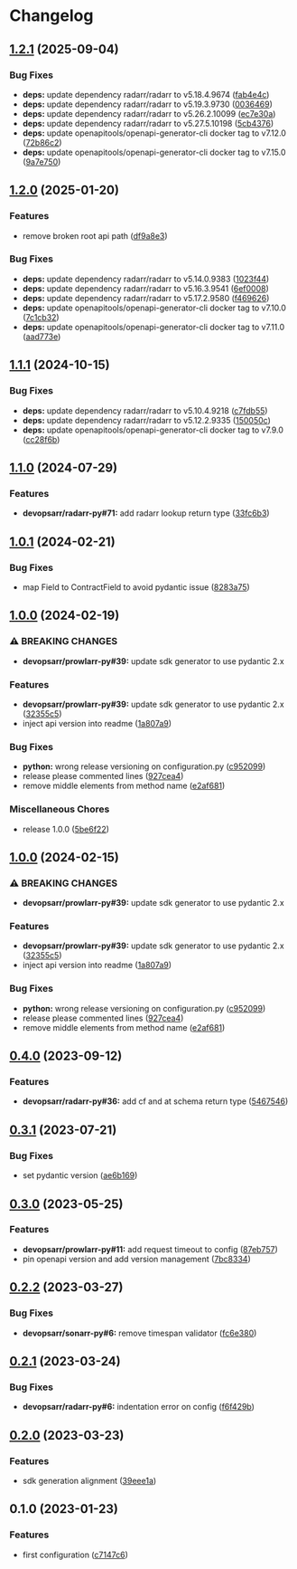 # Changelog

## [1.2.1](https://github.com/devopsarr/radarr-py/compare/v1.2.0...v1.2.1) (2025-09-04)


### Bug Fixes

* **deps:** update dependency radarr/radarr to v5.18.4.9674 ([fab4e4c](https://github.com/devopsarr/radarr-py/commit/fab4e4c7d45f19cc8330c334b4fe184371943eaa))
* **deps:** update dependency radarr/radarr to v5.19.3.9730 ([0036469](https://github.com/devopsarr/radarr-py/commit/0036469b1740cb9a524687b35c79f11358bada4f))
* **deps:** update dependency radarr/radarr to v5.26.2.10099 ([ec7e30a](https://github.com/devopsarr/radarr-py/commit/ec7e30ae1c0368c14b11902ca678a8e0c1856aa5))
* **deps:** update dependency radarr/radarr to v5.27.5.10198 ([5cb4376](https://github.com/devopsarr/radarr-py/commit/5cb43768798629dac46ae4f63ac69227c21f1854))
* **deps:** update openapitools/openapi-generator-cli docker tag to v7.12.0 ([72b86c2](https://github.com/devopsarr/radarr-py/commit/72b86c2b58bcab2f5c968cb8ee9dc92c52977ebc))
* **deps:** update openapitools/openapi-generator-cli docker tag to v7.15.0 ([9a7e750](https://github.com/devopsarr/radarr-py/commit/9a7e750b5d5de4e96ae7e86987f786f3fa76a525))

## [1.2.0](https://github.com/devopsarr/radarr-py/compare/v1.1.1...v1.2.0) (2025-01-20)


### Features

* remove broken root api path ([df9a8e3](https://github.com/devopsarr/radarr-py/commit/df9a8e35b868f2a020e9e1bbb8010dd3fb5fd02b))


### Bug Fixes

* **deps:** update dependency radarr/radarr to v5.14.0.9383 ([1023f44](https://github.com/devopsarr/radarr-py/commit/1023f4410fb86e20823c36e085055b96564ee7c4))
* **deps:** update dependency radarr/radarr to v5.16.3.9541 ([6ef0008](https://github.com/devopsarr/radarr-py/commit/6ef0008149fd2145c06c9462e46cfed71b76551e))
* **deps:** update dependency radarr/radarr to v5.17.2.9580 ([f469626](https://github.com/devopsarr/radarr-py/commit/f4696267349da201e4c7d283cc317155b0961528))
* **deps:** update openapitools/openapi-generator-cli docker tag to v7.10.0 ([7c1cb32](https://github.com/devopsarr/radarr-py/commit/7c1cb32aa6f0e71c4f9395aa172afbf317caea36))
* **deps:** update openapitools/openapi-generator-cli docker tag to v7.11.0 ([aad773e](https://github.com/devopsarr/radarr-py/commit/aad773e58f402847aa59dcf97c249ab9ea01d38d))

## [1.1.1](https://github.com/devopsarr/radarr-py/compare/v1.1.0...v1.1.1) (2024-10-15)


### Bug Fixes

* **deps:** update dependency radarr/radarr to v5.10.4.9218 ([c7fdb55](https://github.com/devopsarr/radarr-py/commit/c7fdb55844c6ec90503028341438d885316157d2))
* **deps:** update dependency radarr/radarr to v5.12.2.9335 ([150050c](https://github.com/devopsarr/radarr-py/commit/150050c2ee90093cbc66ae2c2a1169b86069de9e))
* **deps:** update openapitools/openapi-generator-cli docker tag to v7.9.0 ([cc28f6b](https://github.com/devopsarr/radarr-py/commit/cc28f6b405ec4493caaa706679a73a2f800fb519))

## [1.1.0](https://github.com/devopsarr/radarr-py/compare/v1.0.1...v1.1.0) (2024-07-29)


### Features

* **devopsarr/radarr-py#71:** add radarr lookup return type ([33fc6b3](https://github.com/devopsarr/radarr-py/commit/33fc6b36a3e2a44b198ab6b227e0f5f012f3ca7e))

## [1.0.1](https://github.com/devopsarr/radarr-py/compare/v1.0.0...v1.0.1) (2024-02-21)


### Bug Fixes

* map Field to ContractField to avoid pydantic issue ([8283a75](https://github.com/devopsarr/radarr-py/commit/8283a757eb769442c839d0a1b91a7877cd1d5994))

## [1.0.0](https://github.com/devopsarr/radarr-py/compare/v0.4.0...v1.0.0) (2024-02-19)


### ⚠ BREAKING CHANGES

* **devopsarr/prowlarr-py#39:** update sdk generator to use pydantic 2.x

### Features

* **devopsarr/prowlarr-py#39:** update sdk generator to use pydantic 2.x ([32355c5](https://github.com/devopsarr/radarr-py/commit/32355c5d4f0e4f52da68b1804a9f7a03e1dc9edc))
* inject api version into readme ([1a807a9](https://github.com/devopsarr/radarr-py/commit/1a807a980917720f8d38e1504fb30ac632fde1cf))


### Bug Fixes

* **python:** wrong release versioning on configuration.py ([c952099](https://github.com/devopsarr/radarr-py/commit/c95209978cab075a7b086a910630b4a48c398cb3))
* release please commented lines ([927cea4](https://github.com/devopsarr/radarr-py/commit/927cea44c46c8bd54c2f090aa993c91bdd9d3ec0))
* remove middle elements from method name ([e2af681](https://github.com/devopsarr/radarr-py/commit/e2af6811262b2c8b263b29f5d98255c8b9beeb03))


### Miscellaneous Chores

* release 1.0.0 ([5be6f22](https://github.com/devopsarr/radarr-py/commit/5be6f22394edd603d1f66ce67a6f825f68f61f51))

## [1.0.0](https://github.com/devopsarr/radarr-py/compare/v0.4.0...v1.0.0) (2024-02-15)


### ⚠ BREAKING CHANGES

* **devopsarr/prowlarr-py#39:** update sdk generator to use pydantic 2.x

### Features

* **devopsarr/prowlarr-py#39:** update sdk generator to use pydantic 2.x ([32355c5](https://github.com/devopsarr/radarr-py/commit/32355c5d4f0e4f52da68b1804a9f7a03e1dc9edc))
* inject api version into readme ([1a807a9](https://github.com/devopsarr/radarr-py/commit/1a807a980917720f8d38e1504fb30ac632fde1cf))


### Bug Fixes

* **python:** wrong release versioning on configuration.py ([c952099](https://github.com/devopsarr/radarr-py/commit/c95209978cab075a7b086a910630b4a48c398cb3))
* release please commented lines ([927cea4](https://github.com/devopsarr/radarr-py/commit/927cea44c46c8bd54c2f090aa993c91bdd9d3ec0))
* remove middle elements from method name ([e2af681](https://github.com/devopsarr/radarr-py/commit/e2af6811262b2c8b263b29f5d98255c8b9beeb03))

## [0.4.0](https://github.com/devopsarr/radarr-py/compare/v0.3.1...v0.4.0) (2023-09-12)


### Features

* **devopsarr/radarr-py#36:** add cf and at schema return type ([5467546](https://github.com/devopsarr/radarr-py/commit/5467546985e4ffd158b8bce8cabc36b2ec413678))

## [0.3.1](https://github.com/devopsarr/radarr-py/compare/v0.3.0...v0.3.1) (2023-07-21)


### Bug Fixes

* set pydantic version ([ae6b169](https://github.com/devopsarr/radarr-py/commit/ae6b16951890149b0d51c090b8283422361df0b1))

## [0.3.0](https://github.com/devopsarr/radarr-py/compare/v0.2.2...v0.3.0) (2023-05-25)


### Features

* **devopsarr/prowlarr-py#11:** add request timeout to config ([87eb757](https://github.com/devopsarr/radarr-py/commit/87eb757431ac1ef56ceca2d78c43480e4c27f97a))
* pin openapi version and add version management ([7bc8334](https://github.com/devopsarr/radarr-py/commit/7bc8334a6094ed411955dd394bd64cbd35927f3f))

## [0.2.2](https://github.com/devopsarr/radarr-py/compare/v0.2.1...v0.2.2) (2023-03-27)


### Bug Fixes

* **devopsarr/sonarr-py#6:** remove timespan validator ([fc6e380](https://github.com/devopsarr/radarr-py/commit/fc6e38092dcdef926dfee7606212d7f5cea2e3cc))

## [0.2.1](https://github.com/devopsarr/radarr-py/compare/v0.2.0...v0.2.1) (2023-03-24)


### Bug Fixes

* **devopsarr/radarr-py#6:** indentation error on config ([f6f429b](https://github.com/devopsarr/radarr-py/commit/f6f429bbeeec287dca65ed3fb32da03ce10f16ab))

## [0.2.0](https://github.com/devopsarr/radarr-py/compare/v0.1.0...v0.2.0) (2023-03-23)


### Features

* sdk generation alignment ([39eee1a](https://github.com/devopsarr/radarr-py/commit/39eee1a9cb2e3135abd10050ad1e5e41a4a9e229))

## 0.1.0 (2023-01-23)


### Features

* first configuration ([c7147c6](https://github.com/devopsarr/radarr-py/commit/c7147c6c92d77b770b4f6d2b716f4d4bf579780d))

